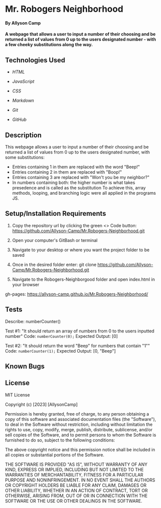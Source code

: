 # Mr. Robogers Neighborhood

#### By Allyson Camp

#### A webpage that allows a user to input a number of their choosing and be returned a list of values from 0 up to the users designated number - with a few cheeky substitutions along the way. 

## Technologies Used

-   _HTML_

-   _JavaScript_

-   _CSS_

-   _Markdown_

-   _Git_

-   _GitHub_

## Description
This webpage allows a user to input a number of their choosing and be returned a list of values from 0 up to the users designated number, with some substitutions:
  - Entries containing 1 in them are replaced with the word "Beep!"
  - Entries containing 2 in them are replaced with "Boop!"
  - Entries containing 3 are replaced with "Won't you be my neighbor?"
  - In numbers containing both: the higher number is what takes presedence and is called as the substitution
To achieve this, array methods, looping, and branching logic were all applied in the programs JS.

## Setup/Installation Requirements

1. Copy the repository url by clicking the green <> Code button: https://github.com/Allyson-Camp/Mr.Robogers-Neighborhood.git

2. Open your computer's GitBash or terminal

3. Navigate to your desktop or where you want the project folder to be saved

4. Once in the desired folder enter: git clone https://github.com/Allyson-Camp/Mr.Robogers-Neighborhood.git

5. Navigate to the Robogers-Neighborgood folder and open index.html in your browser

gh-pages: https://allyson-camp.github.io/Mr.Robogers-Neighborhood/

## Tests
Describe: numberCounter()

  Test #1: "It should return an array of numbers from 0 to the users inputted number"
  Code: ```numberCounter(0);```
  Expected Output: [0]

  Test #2: "It should return the word "Beep" for numbers that contain "1""
  Code: ```numberCounter(1);```
  Expected Output: [0, "Beep"]

  
## Known Bugs

## License

MIT License

Copyright (c) [2023] [AllysonCamp]

Permission is hereby granted, free of charge, to any person obtaining a copy
of this software and associated documentation files (the "Software"), to deal
in the Software without restriction, including without limitation the rights
to use, copy, modify, merge, publish, distribute, sublicense, and/or sell
copies of the Software, and to permit persons to whom the Software is
furnished to do so, subject to the following conditions:

The above copyright notice and this permission notice shall be included in all
copies or substantial portions of the Software.

THE SOFTWARE IS PROVIDED "AS IS", WITHOUT WARRANTY OF ANY KIND, EXPRESS OR
IMPLIED, INCLUDING BUT NOT LIMITED TO THE WARRANTIES OF MERCHANTABILITY,
FITNESS FOR A PARTICULAR PURPOSE AND NONINFRINGEMENT. IN NO EVENT SHALL THE
AUTHORS OR COPYRIGHT HOLDERS BE LIABLE FOR ANY CLAIM, DAMAGES OR OTHER
LIABILITY, WHETHER IN AN ACTION OF CONTRACT, TORT OR OTHERWISE, ARISING FROM,
OUT OF OR IN CONNECTION WITH THE SOFTWARE OR THE USE OR OTHER DEALINGS IN THE
SOFTWARE.